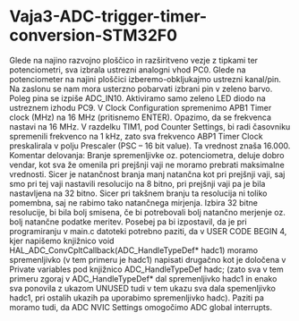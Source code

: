 # Vaja3-ADC-trigger-timer-conversion-STM32F0
Glede na najino razvojno ploščico in razširitveno vezje z tipkami ter potenciometri, sva izbrala ustrezni analogni vhod PC0.
Glede na potenciometer na najini ploščici izberemo-obkljukajmo ustrezni kanal/pin. Na zaslonu se nam mora usterzno pobarvati izbrani pin v zeleno barvo. Poleg pina se izpiše ADC_IN10.
Aktiviramo samo zeleno LED diodo na ustreznem izhodu PC9.
V Clock Configuration spremenimo APB1 Timer clock (MHz) na 16 MHz (pritisnemo ENTER). Opazimo, da se frekvenca nastavi na 16 MHz.
V razdelku TIM1, pod Counter Settings, bi radi časovniku spremenili frekvenco na 1 kHz, zato sva frekvenco ABP1 Timer Clock preskalirala v polju Prescaler (PSC – 16 bit value). Ta vrednost znaša 16.000. 
Komentar delovanja: Branje spremenljivke oz. potenciometra, deluje dobro vendar, kot sva že omenila pri prejšnji vaji ne moramo prebrati maksimalne vrednosti. Sicer je natančnost branja manj natančna kot pri prejšnji vaji, saj smo pri tej vaji nastavili resolucijo na 8 bitno, pri prejšnji vaji pa je bila nastavljena na 32 bitno. Sicer pri takšnem branju ta resolucija ni toliko pomembna, saj ne rabimo tako natančnega mirjenja. Izbira 32 bitne resolucije, bi bila bolj smisena, če bi potrebovali bolj natančno merjenje oz. bolj natančne podatke meritev. Posebej pa bi izpostavil, da je pri programiranju v main.c datoteki potrebno paziti, da v USER CODE BEGIN 4, kjer napišemo knjižnico void HAL_ADC_ConvCpltCallback(ADC_HandleTypeDef* hadc1) moramo spremenljivko (v tem primeru je hadc1) napisati drugačno kot je določena v Private variables pod knjižnico ADC_HandleTypeDef hadc; (zato sva v tem primeru zgoraj v ADC_HandleTypeDef* dal spremenljivko hadc1 in enako sva ponovila z ukazom UNUSED tudi v tem ukazu sva dala spemenljivko hadc1, pri ostalih ukazih pa uporabimo spremenljivko hadc). Paziti pa moramo tudi, da ADC NVIC Settings omogočimo ADC global interrupts. 
